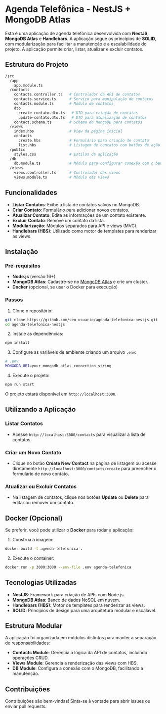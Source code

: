 # Agenda Telefônica - NestJS + MongoDB Atlas

Esta é uma aplicação de agenda telefônica desenvolvida com **NestJS**, **MongoDB Atlas** e **Handlebars**. A aplicação segue os princípios de **SOLID**, com modularização para facilitar a manutenção e a escalabilidade do projeto. A aplicação permite criar, listar, atualizar e excluir contatos.

## Estrutura do Projeto

```bash
/src
  /app
    app.module.ts
  /contacts
    contacts.controller.ts   # Controlador da API de contatos
    contacts.service.ts      # Serviço para manipulação de contatos
    contacts.module.ts       # Módulo de contatos
    dto
      create-contato.dto.ts   # DTO para criação de contatos
      update-contato.dto.ts   # DTO para atualização de contatos
    contact.schema.ts        # Schema do MongoDB para contatos
  /views
    index.hbs                # View da página inicial
    contacts
      create.hbs             # Formulário para criação de contato
      list.hbs               # Listagem de contatos com botões de ação
  /public
    styles.css               # Estilos da aplicação
  /db
    db.module.ts             # Módulo para configurar conexão com o banco de dados
  /views
    views.controller.ts      # Controlador das views
    views.module.ts          # Módulo das views

```

## Funcionalidades

- **Listar Contatos**: Exibe a lista de contatos salvos no MongoDB.
- **Criar Contato**: Formulário para adicionar novos contatos.
- **Atualizar Contato**: Edita as informações de um contato existente.
- **Excluir Contato**: Remove um contato da lista.
- **Modularização**: Módulos separados para API e views (MVC).
- **Handlebars (HBS)**: Utilizado como motor de templates para renderizar as views.

## Instalação

### Pré-requisitos

- **Node.js** (versão 16+)
- **MongoDB Atlas**: Cadastre-se no [MongoDB Atlas](https://www.mongodb.com/cloud/atlas) e crie um cluster.
- **Docker** (opcional, se usar o Docker para execução)

### Passos

1. Clone o repositório:

```bash
git clone https://github.com/seu-usuario/agenda-telefonica-nestjs.git
cd agenda-telefonica-nestjs
```

2. Instale as dependências:

```bash
npm install
```

3. Configure as variáveis de ambiente criando um arquivo `.env`:

```bash
# .env
MONGODB_URI=your_mongodb_atlas_connection_string
```

4. Execute o projeto:

```bash
npm run start
```

O projeto estará disponível em `http://localhost:3000`.

## Utilizando a Aplicação

### Listar Contatos

- Acesse `http://localhost:3000/contacts` para visualizar a lista de contatos.

### Criar um Novo Contato

- Clique no botão **Create New Contact** na página de listagem ou acesse diretamente `http://localhost:3000/contacts/create` para preencher o formulário de novo contato.

### Atualizar ou Excluir Contatos

- Na listagem de contatos, clique nos botões **Update** ou **Delete** para editar ou remover um contato.

## Docker (Opcional)

Se preferir, você pode utilizar o **Docker** para rodar a aplicação:

1. Construa a imagem:

```bash
docker build -t agenda-telefonica .
```

2. Execute o container:

```bash
docker run -p 3000:3000 --env-file .env agenda-telefonica
```

## Tecnologias Utilizadas

- **NestJS**: Framework para criação de APIs com Node.js.
- **MongoDB Atlas**: Banco de dados NoSQL em nuvem.
- **Handlebars (HBS)**: Motor de templates para renderizar as views.
- **SOLID**: Princípios de design para uma arquitetura modular e escalável.

## Estrutura Modular

A aplicação foi organizada em módulos distintos para manter a separação de responsabilidades:

- **Contacts Module**: Gerencia a lógica da API de contatos, incluindo operações CRUD.
- **Views Module**: Gerencia a renderização das views com HBS.
- **DB Module**: Configura a conexão com o MongoDB, facilitando a manutenção.

## Contribuições

Contribuições são bem-vindas! Sinta-se à vontade para abrir issues ou enviar pull requests.

